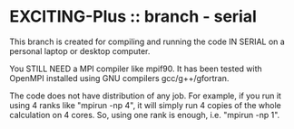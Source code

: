 # EXCITING-Plus :: branch - serial

This branch is created for compiling and running the code IN SERIAL on a personal laptop or desktop computer. 

You STILL NEED a MPI compiler like mpif90. It has been tested with OpenMPI installed using GNU compilers gcc/g++/gfortran.  

The code does not have distribution of any job. For example, if you run it using 4 ranks like "mpirun -np 4", it will simply run 4 copies of the whole calculation on 4 cores. So, using one rank is enough, i.e. "mpirun -np 1".
